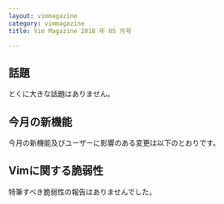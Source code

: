 ```yaml
---
layout: vimmagazine
category: vimmagazine
title: Vim Magazine 2018 年 05 月号

---
```

## 話題

とくに大きな話題はありません。

## 今月の新機能

今月の新機能及びユーザーに影響のある変更は以下のとおりです。

## Vimに関する脆弱性

特筆すべき脆弱性の報告はありませんでした。
